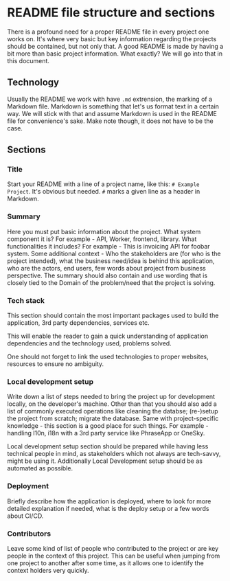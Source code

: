 # README file structure and sections

There is a profound need for a proper README file in every project one works on. It's where very basic but key information regarding the projects should be contained, but not only that. A good README is made by having a bit more than basic project information. What exactly? We will go into that in this document.

## Technology

Usually the README we work with have `.md` extrension, the marking of a Markdown file. Markdown is something that let's us format text in a certain way. We will stick with that and assume Markdown is used in the README file for convenience's sake. Make note though, it does not have to be the case. 

## Sections

### Title 

Start your README with a line of a project name, like this: `# Example Project`. It's obvious but needed. `#` marks a given line as a header in Markdown.

### Summary

Here you must put basic information about the project. 
What system component it is? For example - API, Worker, frontend, library. 
What functionalities it includes? For example - This is invoicing API for foobar system.
Some additional context - Who the stakeholders are (for who is the project intended), what the business need/idea is behind this application, who are the actors, end users, few words about project from business perspective.
The summary should also contain and use wording that is closely tied to the Domain of the problem/need that the project is solving. 

### Tech stack

This section should contain the most important packages used to build the application, 3rd party dependencies, services etc. 

This will enable the reader to gain a quick understanding of application dependencies and the technology used, problems solved.

One should not forget to link the used technologies to proper websites, resources to ensure no ambiguity.

###  Local development setup

Write down a list of steps needed to bring the project up for development locally, on the developer's machine. Other than that you should also add a list of commonly executed operations like cleaning the databse; (re-)setup the project from scratch; migrate the database. Same with project-specific knowledge - this section is a good place for such things. For example - handling l10n, i18n with a 3rd party service like PhraseApp or OneSky.

Local development setup section should be prepared while having less technical people in mind, as stakeholders which not always are tech-savvy, might be using it. Additionally Local Development setup should be as automated as possible.

### Deployment

Briefly describe how the application is deployed, where to look for more detailed explanation if needed, what is the deploy setup or a few words about CI/CD. 

### Contributors

Leave some kind of list of people who contributed to the project or are key people in the context of this project. This can be useful when jumping from one project to another after some time, as it allows one to identify the context holders very quickly. 